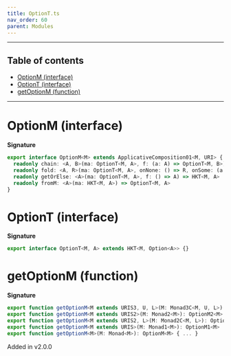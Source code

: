 ```yaml
---
title: OptionT.ts
nav_order: 60
parent: Modules
---
```


---

<h2 class="text-delta">Table of contents</h2>

- [OptionM (interface)](#optionm-interface)
- [OptionT (interface)](#optiont-interface)
- [getOptionM (function)](#getoptionm-function)

---

# OptionM (interface)

**Signature**

```ts
export interface OptionM<M> extends ApplicativeComposition01<M, URI> {
  readonly chain: <A, B>(ma: OptionT<M, A>, f: (a: A) => OptionT<M, B>) => OptionT<M, B>
  readonly fold: <A, R>(ma: OptionT<M, A>, onNone: () => R, onSome: (a: A) => R) => HKT<M, R>
  readonly getOrElse: <A>(ma: OptionT<M, A>, f: () => A) => HKT<M, A>
  readonly fromM: <A>(ma: HKT<M, A>) => OptionT<M, A>
}
```

# OptionT (interface)

**Signature**

```ts
export interface OptionT<M, A> extends HKT<M, Option<A>> {}
```

# getOptionM (function)

**Signature**

```ts
export function getOptionM<M extends URIS3, U, L>(M: Monad3C<M, U, L>): OptionM3C<M, U, L>
export function getOptionM<M extends URIS2>(M: Monad2<M>): OptionM2<M>
export function getOptionM<M extends URIS2, L>(M: Monad2C<M, L>): OptionM2C<M, L>
export function getOptionM<M extends URIS>(M: Monad1<M>): OptionM1<M>
export function getOptionM<M>(M: Monad<M>): OptionM<M> { ... }
```

Added in v2.0.0
